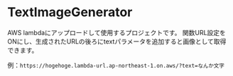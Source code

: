 # TextImageGenerator

AWS lambdaにアップロードして使用するプロジェクトです。
関数URL設定をONにし、生成されたURLの後ろにtextパラメータを追加すると画像として取得できます。

例：`https://hogehoge.lambda-url.ap-northeast-1.on.aws/?text=なんか文字`
